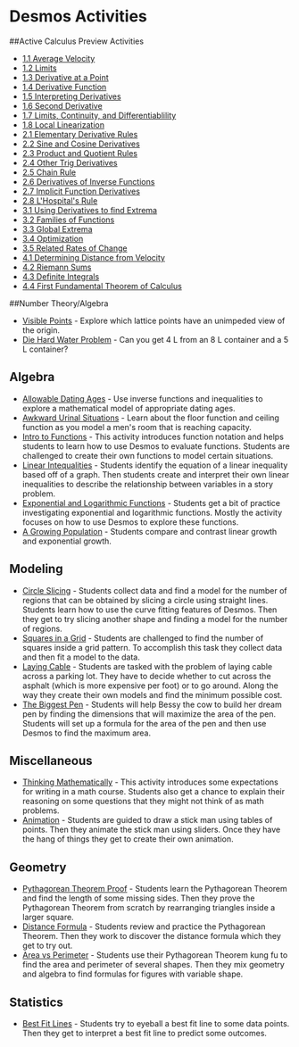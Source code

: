
# Desmos Activities

##Active Calculus Preview Activities

* [1.1 Average Velocity](https://teacher.desmos.com/activitybuilder/custom/55bd351badf21bde5ee23491)
* [1.2 Limits](https://teacher.desmos.com/activitybuilder/custom/55bd9182adf21bde5ee237e8)
* [1.3 Derivative at a Point](https://teacher.desmos.com/activitybuilder/custom/55be2563adf21bde5ee24140)
* [1.4 Derivative Function](https://teacher.desmos.com/activitybuilder/custom/55be361fadf21bde5ee24161)
* [1.5 Interpreting Derivatives](https://teacher.desmos.com/activitybuilder/custom/55bf63a1d2a3f4180608a8a3)
* [1.6 Second Derivative](https://teacher.desmos.com/activitybuilder/custom/55bfc47cd2a3f41806091589)
* [1.7 Limits, Continuity, and Differentiablility](https://teacher.desmos.com/activitybuilder/custom/55bfd8e2adf21bde5ee2c404)
* [1.8 Local Linearization](https://teacher.desmos.com/activitybuilder/custom/55c02b82b6dea82e259612bb)
* [2.1 Elementary Derivative Rules](https://teacher.desmos.com/activitybuilder/custom/55c0358656b796534d11adee)
* [2.2 Sine and Cosine Derivatives](https://teacher.desmos.com/activitybuilder/custom/55c03bc8f70d1b1606e4a81e)
* [2.3 Product and Quotient Rules](https://teacher.desmos.com/activitybuilder/custom/55c0dcaef70d1b1606e4c905)
* [2.4 Other Trig Derivatives](https://teacher.desmos.com/activitybuilder/custom/55c132d056b796534d1202a8)
* [2.5 Chain Rule](https://teacher.desmos.com/activitybuilder/custom/55c1381ff70d1b1606e51142)
* [2.6 Derivatives of Inverse Functions](https://teacher.desmos.com/activitybuilder/custom/55c2332d4dbbd3931836e13f)
* [2.7 Implicit Function Derivatives](https://teacher.desmos.com/activitybuilder/custom/55c23d494dbbd3931836e97e)
* [2.8 L'Hospital's Rule](https://teacher.desmos.com/activitybuilder/custom/55c246064dbbd3931836eaa3)
* [3.1 Using Derivatives to find Extrema](https://teacher.desmos.com/activitybuilder/custom/55c278748930851906033c6f)
* [3.2 Families of Functions](https://teacher.desmos.com/activitybuilder/custom/55c27e3b8930851906033cce)
* [3.3 Global Extrema](https://teacher.desmos.com/activitybuilder/custom/55c2d86c8930851906034973)
* [3.4 Optimization](https://teacher.desmos.com/activitybuilder/custom/55c384de3c35758b2b2ea102)
* [3.5 Related Rates of Change](https://teacher.desmos.com/activitybuilder/custom/55c393676f0091a533ff90bc)
* [4.1 Determining Distance from Velocity](https://teacher.desmos.com/activitybuilder/custom/55c39adf3c35758b2b2eaaf4)
* [4.2 Riemann Sums](https://teacher.desmos.com/activitybuilder/custom/55c410ed42cce4263045ec68)
* [4.3 Definite Integrals](https://teacher.desmos.com/activitybuilder/custom/55c41b475b3911893f80e713)
* [4.4 First Fundamental Theorem of Calculus](https://teacher.desmos.com/activitybuilder/custom/55c529e088a1570a43103e15)


##Number Theory/Algebra
* [Visible Points](https://teacher.desmos.com/activitybuilder/custom/55c2b7f7893085190603468a) - Explore which lattice points have an unimpeded view of the origin. 
* [Die Hard Water Problem](https://teacher.desmos.com/activitybuilder/custom/55bc3cc5adf21bde5ee2266c) - Can you get 4 L from an 8 L container and a 5 L container?

## Algebra
* [Allowable Dating Ages](https://teacher.desmos.com/activitybuilder/custom/55f242b9aec16ef50abcde34) - Use inverse functions and inequalities to explore a mathematical model of appropriate dating ages.
* [Awkward Urinal Situations](https://teacher.desmos.com/activitybuilder/custom/55f1f50c05db543a06e985f1) - Learn about the floor function and ceiling function as you model a men's room that is reaching capacity.
* [Intro to Functions](https://teacher.desmos.com/activitybuilder/custom/5686d3c4e3c4035735f37fb2) - This activity introduces function notation and helps students to learn how to use Desmos to evaluate functions. Students are challenged to create their own functions to model certain situations.
* [Linear Intequalities](https://teacher.desmos.com/activitybuilder/custom/5686e5ca1f871b68550785f4) - Students identify the equation of a linear inequality based off of a graph. Then students create and interpret their own linear inequalities to describe the relationship between variables in a story problem.
* [Exponential and Logarithmic Functions](https://teacher.desmos.com/activitybuilder/custom/5686fa78e3c4035735f38e08) - Students get a bit of practice investigating exponential and logarithmic functions. Mostly the activity focuses on how to use Desmos to explore these functions.
* [A Growing Population](https://teacher.desmos.com/activitybuilder/custom/5688168cf489315635d1f196) - Students compare and contrast linear growth and exponential growth.
 
## Modeling
* [Circle Slicing](https://teacher.desmos.com/activitybuilder/custom/56882081f9151891782e29a8) - Students collect data and find a model for the number of regions that can be obtained by slicing a circle using straight lines. Students learn how to use the curve fitting features of Desmos. Then they get to try slicing another shape and finding a model for the number of regions.
* [Squares in a Grid](https://teacher.desmos.com/activitybuilder/custom/5688a23813626ee577205c73) - Students are challenged to find the number of squares inside a grid pattern. To accomplish this task they collect data and then fit a model to the data. 
* [Laying Cable](https://teacher.desmos.com/activitybuilder/custom/568993a413626ee57720dc7f) - Students are tasked with the problem of laying cable across a parking lot. They have to decide whether to cut across the asphalt (which is more expensive per foot) or to go around. Along the way they create their own models and find the minimum possible cost.
* [The Biggest Pen](https://teacher.desmos.com/activitybuilder/custom/568c1f529d183840060a6ecc) - Students will help Bessy the cow to build her dream pen by finding the dimensions that will maximize the area of the pen. Students will set up a formula for the area of the pen and then use Desmos to find the maximum area.

## Miscellaneous
* [Thinking Mathematically](https://teacher.desmos.com/activitybuilder/custom/5686c4dfe3c4035735f37dda) - This activity introduces some expectations for writing in a math course. Students also get a chance to explain their reasoning on some questions that they might not think of as math problems.
* [Animation](https://teacher.desmos.com/activitybuilder/custom/56889574f489315635d22fb7) - Students are guided to draw a stick man using tables of points. Then they animate the stick man using sliders. Once they have the hang of things they get to create their own animation.

## Geometry
* [Pythagorean Theorem Proof](https://teacher.desmos.com/activitybuilder/custom/5688b71ef489315635d23769) - Students learn the Pythagorean Theorem and find the length of some missing sides. Then they prove the Pythagorean Theorem from scratch by rearranging triangles inside a larger square.
* [Distance Formula](https://teacher.desmos.com/activitybuilder/custom/568ab7fc68912c53074c44a4) - Students review and practice the Pythagorean Theorem. Then they work to discover the distance formula which they get to try out.
* [Area vs Perimeter](https://teacher.desmos.com/activitybuilder/custom/568accae41b5db1f068d44ac) - Students use their Pythagorean Theorem kung fu to find the area and perimeter of several shapes. Then they mix geometry and algebra to find formulas for figures with variable shape.

## Statistics
* [Best Fit Lines](https://teacher.desmos.com/activitybuilder/custom/568c094deb18576d1dda2320) - Students try to eyeball a best fit line to some data points. Then they get to interpret a best fit line to predict some outcomes.
 
